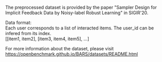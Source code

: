 The preprocessed dataset is provided by the paper "Sampler Design for Implicit Feedback Data
by Noisy-label Robust Learning" in SIGIR'20.

Data format:  
Each user corresponds to a list of interacted items. The user_id can be infered from its index.  
[[item1, item2], [item3, item4, item5], ...]

For more information about the dataset, please visit https://openbenchmark.github.io/BARS/datasets/README.html

